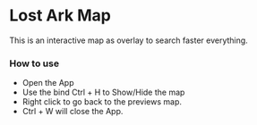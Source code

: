 # Lost Ark Map

This is an interactive map as overlay to search faster everything.

### How to use

- Open the App
- Use the bind Ctrl + H to Show/Hide the map
- Right click to go back to the previews map.
- Ctrl + W will close the App.